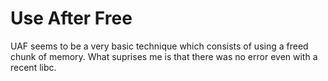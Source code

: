 # Use After Free

UAF seems to be a very basic technique which consists of using a freed chunk of memory. What suprises me is that there was no error even with a recent libc.